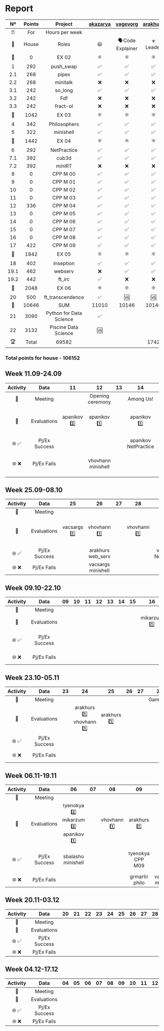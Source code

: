 # Report

|  Nº  | Points | Project | [akazarya](https://profile.intra.42.fr/users/akazarya) | [vagevorg](https://profile.intra.42.fr/users/vagevorg) | [arakhurs](https://profile.intra.42.fr/users/arakhurs) | [tyenokya](https://profile.intra.42.fr/users/tyenokya) | [armartir](https://profile.intra.42.fr/users/armartir) | [mikarzum](https://profile.intra.42.fr/users/mikarzum) | [apanikov](https://profile.intra.42.fr/users/apanikov) | [vacsargs](https://profile.intra.42.fr/users/vacsargs) | [sbalasho](https://profile.intra.42.fr/users/sbalasho) | [vhovhann](https://profile.intra.42.fr/users/vhovhann) | [anmanuky](https://profile.intra.42.fr/users/anmanuky) | [grmartir](https://profile.intra.42.fr/users/grmartir) |
| :--: | :--: | :-----: | :------: | :------: | :------: | :------: | :------: | :------: | :------: | :------: | :------: | :------: | :------: | :------: |
| ⏰ | For | Hours per week |  |  |  |  |  |  |  |  |  |  |  | |
| 👔 | House | Roles | 😃 | 🗣Code Explainer | ⚜️ Leader | 😃 | 😃 | 📣 Reporter | 👀 Evaluator | 🗣Code Explainer | 😃 | 😃 | 😃 | 😃 |
| 🚦 | 0 | EX 02 | ❇️ | ❇️ | ❇️ | ❇️ | ❇️ | ❇️ | ❇️ | ❇️ | ❇️ | ❇️ | ❇️ | ❇️ |
| 1 | 292 | push_swap | ✅ | ✅ | ✅ | ✅ | ✅ | ✅ | ✅ | ✅ | ✅ | ✅ | ✅ | ✅ |
| 2.1 | 268 | pipex | ✅ | ✅ | ✅ | ❌ | ✅ | ❌ | ❌ | ❌ | ✅ | ❌ | 🆚 | ✅ |
| 2.2 | 268 | minitalk | ❌ | ❌ | ❌ | ✅ | ❌ | ✅ | ✅ | ✅ | ❌ | ✅ | ❌ | ❌ |
| 3.1 | 242 | so_long | ✅ | ✅ | ✅ | ✅ | ❌ | ✅ | ✅ | ✅ | ✅ | ✅ | ❌ | ❌ |
| 3.2 | 242 | Fdf | ❌ | ❌ | ❌ | ❌ | ❌ | ❌ | ❌ | ❌ | ❌ | ❌ | ❌ | ✅ |
| 3.3 | 242 | fract-ol | ❌ | ❌ | ❌ | ❌ | ✅ | ❌ | ❌ | ❌ | ❌ | ❌ | ✅ | ❌ |
| 🚦 | 1042 | EX 03 | ❇️ | ❇️ | ❇️ | ❇️ | ❇️ | ❇️ | ❇️ | ❇️ | ❇️ | ❇️ | ❌ | ❇️ |
| 4 | 342 | Philosophers | ✅ | ✅ | ✅ | ✅ | ✅ | ✅ | ✅ | ✅ | 🆚 | ✅ | 🌐 | 🆚 |
| 5 | 322 | minishell | ✅ | ✅ | ✅ | ✅ | ✅ | ✅ | ✅ | 🆚 | ✅ | ✅ | 🌐 | 🆚 |
| 🚦 | 1442 | EX 04 | ❇️ | ❇️ | ❇️ | ❇️ | ❇️ | ❇️ | ❇️ | ❌ | ❌ | ❇️ | ❌ | ❌ | ❌ |
| 6 | 292 | NetPractice | ✅ | ✅ | ✅ | ✅ | ✅ | ✅ | ✅ | 🌐 | 🌐 | ✅ | 🌐 | 🌐 |
| 7.1 | 392 | cub3d | ✅ | ✅ | ✅ | ✅ | ✅ | ✅ | ✅ | 🌐 | 🌐 | ❌ | 🌐 | 🌐 |
| 7.2 | 392 | miniRT | ❌ | ❌ | ❌ | ❌ | ❌ | ❌ | ❌ | 🌐 | 🌐 | 🆚 | 🌐 | 🌐 |
| 8 | 0 | CPP M 00 | ✅ | ✅ | ✅ | ✅ | ✅ | ✅ | 🆚 | 🌐 | 🌐 | 🌐 | 🌐 | 🌐 |
| 9 | 0 | CPP M 01 | ✅ | ✅ | ✅ | ✅ | ✅ | ✅ | 🌐 | 🌐 | 🌐 | 🌐 | 🌐 | 🌐 |
| 10 | 0 | CPP M 02 | ✅ | ✅ | ✅ | ✅ | ✅ | ✅ | 🌐 | 🌐 | 🌐 | 🌐 | 🌐 | 🌐 |
| 11 | 0 | CPP M 03 | ✅ | ✅ | ✅ | ✅ | ✅ | ✅ | 🌐 | 🌐 | 🌐 | 🌐 | 🌐 | 🌐 |
| 12 | 336 | CPP M 04 | ✅ | ✅ | ✅ | ✅ | ✅ | ✅ | 🌐 | 🌐 | 🌐 | 🌐 | 🌐 | 🌐 |
| 13 | 0 | CPP M 05 | ✅ | ✅ | ✅ | ✅ | ✅ | ✅ | 🌐 | 🌐 | 🌐 | 🌐 | 🌐 | 🌐 |
| 14 | 0 | CPP M 06 | ✅ | ✅ | ✅ | ✅ | ✅ | 🆚 | 🌐 | 🌐 | 🌐 | 🌐 | 🌐 | 🌐 |
| 15 | 0 | CPP M 07 | ✅ | ✅ | ✅ | ✅ | ✅ | 🌐 | 🌐 | 🌐 | 🌐 | 🌐 | 🌐 | 🌐 |
| 16 | 0 | CPP M 08 | ✅ | ✅ | ✅ | ✅ | ✅ | 🌐 | 🌐 | 🌐 | 🌐 | 🌐 | 🌐 | 🌐 |
| 17 | 422 | CPP M 09 | ✅ | ✅ | ✅ | ✅ | ✅ | 🌐 | 🌐 | 🌐 | 🌐 | 🌐 | 🌐 | 🌐 |
| 🚦 | 1842 | EX 05 | ❇️ | ❇️ | ❇️ | ❇️ | ❇️ | ❌ | ❌ | ❌ | ❌ | ❌ | ❌ | ❌ |
| 18 | 402 | Inseption | ✅ | ✅ | ✅ | 🆚 | 🆚 | 🌐 | 🌐 | 🌐 | 🌐 | 🌐 | 🌐 | 🌐 |
| 19.1 | 462 | webserv | ❌ | ✅ | ✅ | 🆚 | 🌐 | 🌐 | 🌐 | 🌐 | 🌐 | 🌐 | 🌐 | 🌐 |
| 19.2 | 442 | ft_irc | ✅ | ❌ | ❌ | 🆚 | 🌐 | 🌐 | 🌐 | 🌐 | 🌐 | 🌐 | 🌐 | 🌐 |
| 🚦 | 2048 | EX 06 | ❇️ | ❇️ | ❇️ | ❌ | ❌ | ❌ | ❌ | ❌ | ❌ | ❌ | ❌ | ❌ |
| 20 | 500 | ft_transcendence | ✅ | 🆚 | 🆚 | 🌐 | 🌐 | 🌐 | 🌐 | 🌐 | 🌐 | 🌐 | 🌐 | 🌐 |
| 🏁 | 10646 | SUM | 11010 | 10146 | 10146 | 7234 | 7234 | 4970 | 4634 | 2186 | 2166 | 4242 | 534 | 1844 |
| 21 | 3090 | Python for Data Science | ✅ |  |  |  |  |  |  |  |  |  |  |
| 22 | 3132 | Piscine Data Science | 🆚 |  |  |  |  |  |  |  |  |  |  |
| 🏆 | Total | 69582 |  |  | 1742 |  |  |  | 226 |  | 142 |  | 84 |
 
### Total points for house - 106152


## Week 11.09-24.09

| Activity | Data | 11 | 12 | 13 | 14 | 15 | 16 | 17 | 18 | 19 | 20 | 21 | 22 | 23 | 24 |
| :-: | :-----: | :-----: | :------: | :------: | :------: | :------: | :------: | :------: | :------: | :------: | :------: | :------: | :------: | :------: | :------: |
| 📣 | Meeting |  | Opening ceremony |  | Among Us! |  | Sport Day! |  |  |  |  |  |  |  |  |
| 📝 | Evaluations | apanikov 2️⃣ | apanikov 1️⃣ |  | apanikov 1️⃣ |  |  | mikarzum 2️⃣ | arakhurs 1️⃣ mikarzum 3️⃣ |  |  |  |  | vhovhann 1️⃣ | armartir 1️⃣ |
| 🌐 ✅ | Pj/Ex Success |  |  |  | apanikov NetPractice |  | vhovhann minishell |  | tyenokya CPP_09 |  |  |  |  | anmanuky fract-ol | vhovhann Ex04 |
| 🌐 ❌ | Pj/Ex Fails |  | vhovhann minishell |  |  |  |  |  | anmanuky fract-ol |  |  |  |  |  | vhovhann Ex04 grmartir Ex03 |

## Week 25.09-08.10

| Activity | Data | 25 | 26 | 27 | 28 | 29 | 30 | 01 | 02 | 03 | 04 | 05 | 06 | 07 | 08 |
| :-: | :-----: | :-----: | :------: | :------: | :------: | :------: | :------: | :------: | :------: | :------: | :------: | :------: | :------: | :------: | :------: |
| 📣 | Meeting |  |  |  |  |  |  |  |  |  |  |  |  |  |  |
| 📝 | Evaluations | vacsargs 1️⃣ | vhovhann 1️⃣ |  | vhovhann 1️⃣ |  | vhovhann 2️⃣ armartir 1️⃣ |  | vhovhann 1️⃣ | vhovhann 1️⃣ | vhovhann 1️⃣ arakhurs 1️⃣ |  | vhovhann 1️⃣ arakhurs 1️⃣ |  |  |
| 🌐 ✅ | Pj/Ex Success |  | arakhurs web_serv |  |  | vhovhann NetPractice | arakhurs inception |  |  | vagevorg/arakhurs web_serv |  |  |  |  |  |
| 🌐 ❌ | Pj/Ex Fails |  | vacsargs minishell |  |  |  |  |  |  |  |  |  |  |  | arakhurs/vagevorg Ex06 |

## Week 09.10-22.10

| Activity | Data | 09 | 10 | 11 | 12 | 13 | 14 | 15 | 16 | 17 | 18 | 19 | 20 | 21 | 22 |
| :-: | :-----: | :-----: | :------: | :------: | :------: | :------: | :------: | :------: | :------: | :------: | :------: | :------: | :------: | :------: | :------: |
| 📣 | Meeting |  |  |  |  |  |  |  |  |  |  |  |  |  |  |
| 📝 | Evaluations |  |  |  |  |  |  |  | mikarzum 1️⃣ |  | mikarzum 1️⃣ | vhovhann 1️⃣ |  | armartir 1️⃣ | armartir 2️⃣ |
| 🌐 ✅ | Pj/Ex Success |  |  |  |  |  |  |  |  |  |  |  | armartir CPP M09 |  | vagevorg Ex06 |
| 🌐 ❌ | Pj/Ex Fails |  |  |  |  |  |  |  |  |  | tyenokya CPP M09 |  |  |  | arakhurs Ex06 |

## Week 23.10-05.11

| Activity | Data | 23 | 24 | 25 | 26 | 27 | 28 | 29 | 30 | 31 | 01 | 02 | 03 | 04 | 05 |
| :-: | :-----: | :-----: | :------: | :------: | :------: | :------: | :------: | :------: | :------: | :------: | :------: | :------: | :------: | :------: | :------: |
| 📣 | Meeting |  |  |  |  |  | GameDay |  |  |  |  |  |  |  |
| 📝 | Evaluations |  | arakhurs 1️⃣ vhovhann 1️⃣ | arakhurs 1️⃣ |  |  |  |  | apanikov 1️⃣ |  | mikarzum 1️⃣ |  |  | armartir 1️⃣ |  |
| 🌐 ✅ | Pj/Ex Success |  |  |  |  |  |  | armartir Ex05 | mikarzum CPP M05 |  |  |  |  |  |  |
| 🌐 ❌ | Pj/Ex Fails |  |  |  |  |  |  | arakhuts Ex06 |  |  |  |  |  |  |  |

## Week 06.11-19.11

| Activity | Data | 06 | 07 | 08 | 09 | 10 | 11 | 12 | 13 | 14 | 15 | 16 | 17 | 18 | 19 |
| :-: | :-----: | :-----: | :------: | :------: | :------: | :------: | :------: | :------: | :------: | :------: | :------: | :------: | :------: | :------: | :------: |
| 📣 | Meeting |  |  |  |  |  |  |  |  |  |  |  |  |  |  |
| 📝 | Evaluations | tyenokya 2️⃣ mikarzum 2️⃣ apanikov 1️⃣ |  | vhovhann 1️⃣ | arakhurs 1️⃣ |  |  | arakhurs 1️⃣ |  |  |  |  |  |  |  |
| 🌐 ✅ | Pj/Ex Success | sbalasho minishell |  |  | tyenokya CPP M09 |  | arakhurs Ex06 tyenokya Ex05 |  |  |  |  |  |  |  |  |
| 🌐 ❌ | Pj/Ex Fails |  |  |  | grmartir philo | vacsargs minishell |  | grmartir philo |  |  |  |  |  |  |  |

## Week 20.11-03.12

| Activity | Data | 20 | 21 | 22 | 23 | 24 | 25 | 26 | 27 | 28 | 29 | 30 | 01 | 02 | 03 |
| :-: | :-----: | :-----: | :------: | :------: | :------: | :------: | :------: | :------: | :------: | :------: | :------: | :------: | :------: | :------: | :------: |
| 📣 | Meeting |  |  |  |  |  |  |  |  |  |  |  |  |  |
| 📝 | Evaluations |  |  |  |  |  |  |  |  |  |  |  |  |  |  |
| 🌐 ✅ | Pj/Ex Success |  |  |  |  |  |  |  |  |  |  |  |  |  |  |
| 🌐 ❌ | Pj/Ex Fails |  |  |  |  |  |  |  |  |  |  |  |  |  |  |

## Week 04.12-17.12

| Activity | Data | 04 | 05 | 06 | 07 | 08 | 09 | 10 | 11 | 12 | 13 | 14 | 15 | 16 | 17 |
| :-: | :-----: | :-----: | :------: | :------: | :------: | :------: | :------: | :------: | :------: | :------: | :------: | :------: | :------: | :------: | :------: |
| 📣 | Meeting |  |  |  |  |  |  |  |  |  |  |  |  |  |
| 📝 | Evaluations |  |  |  |  |  |  |  |  |  |  |  |  |  |  |
| 🌐 ✅ | Pj/Ex Success |  |  |  |  |  |  |  |  |  |  |  |  |  |  |
| 🌐 ❌ | Pj/Ex Fails |  |  |  |  |  |  |  |  |  |  |  |  |  |  |
